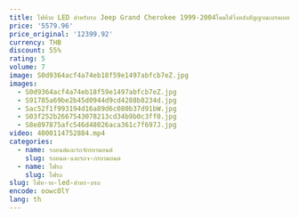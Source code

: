 ```yaml
---
title: ไฟท้าย LED สำหรับรถ Jeep Grand Cherokee 1999-2004โคมไฟวิ่งหลังสัญญาณเบรคถอยหลังอุปกรณ์เสริมรถยนต์กันน้ำ
price: '5579.96'
price_original: '12399.92'
currency: THB
discount: 55%
rating: 5
volume: 7
image: S0d9364acf4a74eb18f59e1497abfcb7eZ.jpg
images:
  - S0d9364acf4a74eb18f59e1497abfcb7eZ.jpg
  - S91785a69be2b45d0944d9cd4288b8234d.jpg
  - Sac52f1f993194d16a89d6c080b37d91bW.jpg
  - S03f252b2667543078213cd34b9b0c3ff0.jpg
  - S8e897875afc546d48026aca361c7f697J.jpg
video: 4000114752884.mp4
categories:
  - name: รถยนต์และรถจักรยานยนต์
    slug: รถยนต-และรถจ-กรยานยนต
  - name: ไฟรถ
    slug: ไฟรถ
slug: ไฟท-าย-led-สำหร-บรถ
encode: oowcOlY
lang: th
---
```

  